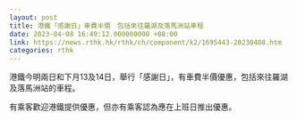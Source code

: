 ```yaml
---
layout: post
title: 港鐵「感謝日」車費半價　包括來往羅湖及落馬洲站車程
date: 2023-04-08 16:49:12.000000000 +08:00
link: https://news.rthk.hk/rthk/ch/component/k2/1695443-20230408.htm
categories: rthk
---
```


港鐵今明兩日和下月13及14日，舉行「感謝日」，有車費半價優惠，包括來往羅湖及落馬洲站的車程。

有乘客歡迎港鐵提供優惠，但亦有乘客認為應在上班日推出優惠。
